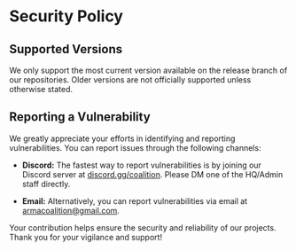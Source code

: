 # Security Policy

## Supported Versions

We only support the most current version available on the release branch of our repositories. Older versions are not officially supported unless otherwise stated.

## Reporting a Vulnerability

We greatly appreciate your efforts in identifying and reporting vulnerabilities. You can report issues through the following channels:

- **Discord:** The fastest way to report vulnerabilities is by joining our Discord server at [discord.gg/coalition](https://discord.gg/coalition). Please DM one of the HQ/Admin staff directly.

- **Email:** Alternatively, you can report vulnerabilities via email at [armacoalition@gmail.com](mailto:armacoalition@gmail.com).

Your contribution helps ensure the security and reliability of our projects. Thank you for your vigilance and support!
